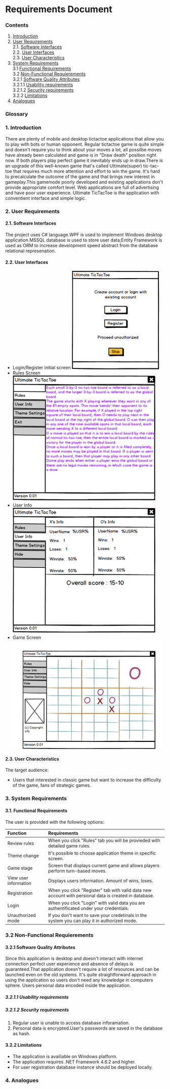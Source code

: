 # Requirements Document
### Contents
1. [Introduction](#1)
2. [User Requirements](#2) <br>
  2.1. [Software Interfaces](#2.1) <br>
  2.2. [User Interfaces](#2.2) <br>
  2.3. [User Characteristics](#2.3) <br>
3. [System Requirements](#3) <br>
  3.1 [Functional Requirements](#3.1) <br>
  3.2 [Non-Functional Requierements](#3.2) <br>
    3.2.1 [Software Quality Attributes](#3.2.1) <br>
      3.2.1.1 [Usability requirements](#3.2.1.1) <br>
      3.2.1.2 [Security requirements](#3.2.1.2) <br>
	3.2.2 [Limitations](#3.2.2) <br>
 4. [Analogues](#4) <br>
 
 ### Glossary
 
 ### 1. Introduction <a name="1"></a>
There are plenty of mobile and desktop tictactoe applications that allow you to play with bots or human opponent. Regular tictactoe game is quite simple and doesn't require you to think about your moves a lot, all possilbe moves have already been calculated and game is in "Draw death" position right now. If both players play perfect game it 
inevitably ends up in draw.There is an upgrade of this well-known game that's called Ultimate(super) tic-tac-toe that requires much more attention and effort to win the game. It's hard to precalculate the outcome of the game and that brings new interest in gameplay.This gamemode poorly developed and existing applications don't provide appropriate comfort level. Web applications are full of advertising and have poor user experience. Ultimate TicTacToe is the application with conventient interface and simple logic.

### 2. User Requirements <a name="2"></a>
#### 2.1. Software Interfaces <a name="2.1"></a>
The project uses C# language.WPF is used to implement Windows desktop application.MSSQL database is used to store user data;Entity Framework is used as ORM to 
increase development speed abstract from the database relational represenation.
#### 2.2. User Interfaces <a name="2.2"></a>
- Login/Register initial screen
  ![Login/Register initial screen](https://github.com/VladislavTikh/TicTacToe/blob/master/Mockups/LoginScreen.png)
- Rules Screen
  ![Rules Screen](https://github.com/VladislavTikh/TicTacToe/blob/master/Mockups/RulesScreen.png)
- User Info
  ![User Info](https://github.com/VladislavTikh/TicTacToe/blob/master/Mockups/UserInfoScreen.png) 
- Game Screen
  ![Game Screen](https://github.com/VladislavTikh/TicTacToe/blob/master/Mockups/GameScreen.png)

#### 2.3. User Characteristics <a name="2.3"></a>
The target audience:
* Users that interested in classic game but want to increase the difficulty of the game, fans of strategic games. 

### 3. System Requirements <a name="3"></a>
#### 3.1. Functional Requirements <a name="3.1"></a>
The user is provided with the following options:

| Function | Requirements | 
|:---|:---|
| Review rules | When you click "Rules" tab you will be provieded with detailed game rules. |
| Theme change | It's possible to choose application theme in specific screen. |
| Game stage | Screen that displays current game and allows players perform turn-based moves. |
| View user information | Displays users information. Amount of wins, loses. |
| Registration | When you click "Register" tab with valid data new account with persional data is created in database.|
| Login | When you click "Login" with valid data you are authentificated under your credentials. |
| Unauthorized mode | If you don't want to save your credetinals in the system you can play it in authorized mode. |

### 3.2 Non-Functional Requierements <a name="3.2"></a>
#### 3.2.1 Software Quality Attributes <a name="3.2.1"></a>
Since this application is desktop and doesn't interact with internet connection perfect user experience and absence of delays is guaranteed.That application doesn't require a lot of resources and can be launched even on the old systems. It's quite straightforward approach in using the application so users don't need any knowledge in computers sphere. Users personal data encoded inside the application.
##### 3.2.1.1 Usability requirements <a name="3.2.1.1"></a>

##### 3.2.1.2 Security requirements <a name="3.2.1.2"></a>
1. Regular user is unable to access database inforamation.
2. Personal data is encrypted.User's passwords are saved in the database as hash.
#### 3.2.2 Limitations <a name="3.2.2"></a>
* The application is availiable on Windows platform.
* The application requires .NET Framework 4.6.2 and higher.
* For user registration database instance should be deployed locally.
### 4. Analogues <a name="4"></a>
